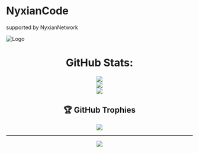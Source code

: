 
# NyxianCode
supported by NyxianNetwork 



![Logo](https://nyxiannetwork.web.id/uploader/img/nyx7f28a14bb53652b24e9c3eec91c782ca.jpg)





<center>
  
 # GitHub Stats:
![](https://github-readme-stats.vercel.app/api?username=nyxiancode&theme=dark&hide_border=false&include_all_commits=true&count_private=true)<br/>
![](https://github-readme-streak-stats.herokuapp.com/?user=nyxiancode&theme=dark&hide_border=false)<br/>
![](https://github-readme-stats.vercel.app/api/top-langs/?username=nyxiancode&theme=dark&hide_border=false&include_all_commits=true&count_private=true&layout=compact)

## 🏆 GitHub Trophies
![](https://github-profile-trophy.vercel.app/?username=nyxiancode&theme=monokai&no-frame=false&no-bg=true&margin-w=4)

---
[![](https://visitcount.itsvg.in/api?id=nyxiancode&icon=2&color=12)](https://visitcount.itsvg.in)

<!-- Proudly created with GPRM ( https://gprm.itsvg.in ) -->
</center>
